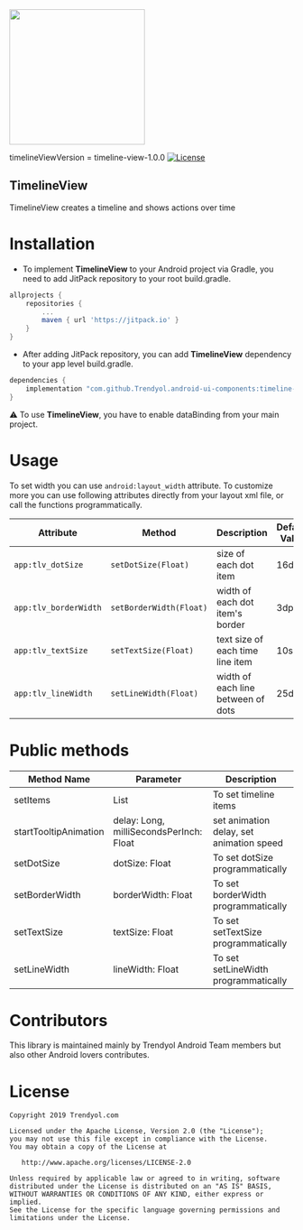<img src="https://raw.githubusercontent.com/Trendyol/android-ui-components/master/images/timeline-view.png" width="240"/>

timelineViewVersion = timeline-view-1.0.0 [![License](https://img.shields.io/badge/License-Apache%202.0-blue.svg)](https://opensource.org/licenses/Apache-2.0)

## TimelineView
TimelineView creates a timeline and shows actions over time

# Installation
 - To implement **TimelineView** to your Android project via Gradle, you need to add JitPack repository to your root build.gradle.
```gradle
allprojects {
    repositories {
        ...
        maven { url 'https://jitpack.io' }
    }
}
```
 - After adding JitPack repository, you can add **TimelineView** dependency to your app level build.gradle.
```gradle
dependencies {
    implementation "com.github.Trendyol.android-ui-components:timeline-view:$timelineViewViewVersion"
}
```
:warning: To use **TimelineView**, you have to enable dataBinding from your main project.
# Usage
To set width you can use `android:layout_width` attribute. To customize more you can use following attributes directly from your layout xml file, or call the functions programmatically.

| Attribute |  Method | Description | Default Value | Sample Usage |
| ------------- |-------------| ------------- |------------- |------------- |
| `app:tlv_dotSize` | `setDotSize(Float)` | size of each dot item | 16dp | app:tlv_dotSize="20dp"|
| `app:tlv_borderWidth` | `setBorderWidth(Float)` | width of each dot item's border | 3dp | app:tlv_borderWidth="3dp"|
| `app:tlv_textSize` | `setTextSize(Float)` | text size of each time line item | 10sp | app:tlv_textSize="12sp"|
| `app:tlv_lineWidth` | `setLineWidth(Float)` | width of each line between of dots | 25dp | app:tlv_lineWidth="50dp"|

# Public methods

| Method Name |  Parameter | Description |
| ------------- | ------------- | ------------- |
| setItems | List<TimelineItem> | To set timeline items |
| startTooltipAnimation | delay: Long, milliSecondsPerInch: Float | set animation delay, set animation speed |
| setDotSize | dotSize: Float | To set dotSize programmatically |
| setBorderWidth | borderWidth: Float | To set borderWidth programmatically |
| setTextSize | textSize: Float | To set setTextSize programmatically |
| setLineWidth | lineWidth: Float | To set setLineWidth programmatically |


# Contributors
This library is maintained mainly by Trendyol Android Team members but also other Android lovers contributes.

# License
    Copyright 2019 Trendyol.com

    Licensed under the Apache License, Version 2.0 (the "License");
    you may not use this file except in compliance with the License.
    You may obtain a copy of the License at

       http://www.apache.org/licenses/LICENSE-2.0

    Unless required by applicable law or agreed to in writing, software
    distributed under the License is distributed on an "AS IS" BASIS,
    WITHOUT WARRANTIES OR CONDITIONS OF ANY KIND, either express or implied.
    See the License for the specific language governing permissions and
    limitations under the License.
